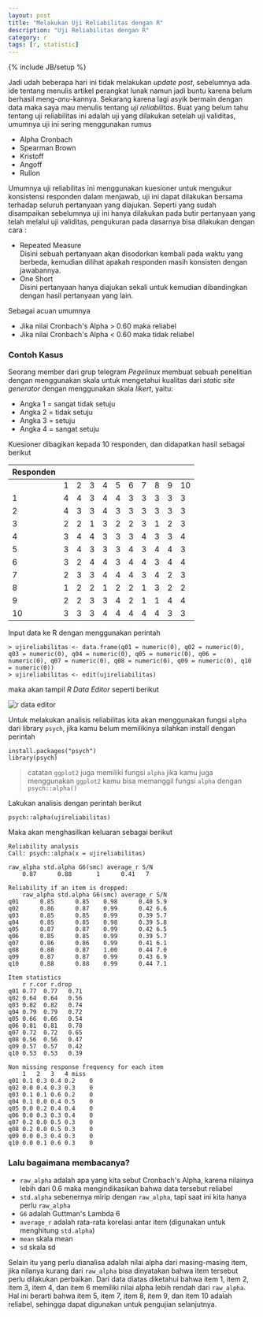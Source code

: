```yaml
---
layout: post
title: "Melakukan Uji Reliabilitas dengan R"
description: "Uji Reliabilitas dengan R"
category: r
tags: [r, statistic]
---
```

{% include JB/setup %}

Jadi udah beberapa hari ini tidak melakukan _update post_, sebelumnya ada ide tentang menulis artikel perangkat lunak namun jadi buntu karena belum berhasil meng-_anu_-kannya. Sekarang karena lagi asyik bermain dengan data maka saya mau menulis tentang *uji reliabilitas*. Buat yang belum tahu tentang uji reliabilitas ini adalah uji yang dilakukan setelah uji validitas, umumnya uji ini sering menggunakan rumus  
- Alpha Cronbach  
- Spearman Brown  
- Kristoff  
- Angoff  
- Rullon  

Umumnya uji reliabilitas ini menggunakan kuesioner untuk mengukur konsistensi responden dalam menjawab, uji ini dapat dilakukan bersama terhadap seluruh pertanyaan yang diajukan. Seperti yang sudah disampaikan sebelumnya uji ini hanya dilakukan pada butir pertanyaan yang telah melalui uji validitas, pengukuran pada dasarnya bisa dilakukan dengan cara :  

- Repeated Measure  
    Disini sebuah pertanyaan akan disodorkan kembali pada waktu yang berbeda, kemudian dilihat apakah responden masih konsisten dengan jawabannya.  
- One Short  
    Disini pertanyaan hanya diajukan sekali untuk kemudian dibandingkan dengan hasil pertanyaan yang lain.  

Sebagai acuan umumnya  

- Jika nilai Cronbach's Alpha > 0.60 maka reliabel  
- Jika nilai Cronbach's Alpha < 0.60 maka tidak reliabel  

### Contoh Kasus  
Seorang member dari grup telegram *Pegelinux* membuat sebuah penelitian dengan menggunakan skala untuk mengetahui kualitas dari _static site generator_ dengan menggunakan skala _likert_, yaitu:  

- Angka 1 = sangat tidak setuju  
- Angka 2 = tidak setuju  
- Angka 3 = setuju  
- Angka 4 = sangat setuju  

Kuesioner dibagikan kepada 10 responden, dan didapatkan hasil sebagai berikut  

| Responden |   |   |   |   |   |   |   |   |   |    |
|-----------|---|---|---|---|---|---|---|---|---|----|
|           | 1 | 2 | 3 | 4 | 5 | 6 | 7 | 8 | 9 | 10 |
| 1         | 4 | 4 | 3 | 4 | 4 | 3 | 3 | 3 | 3 | 3  |
| 2         | 4 | 3 | 3 | 4 | 3 | 3 | 3 | 3 | 3 | 3  |
| 3         | 2 | 2 | 1 | 3 | 2 | 2 | 3 | 1 | 2 | 3  |
| 4         | 3 | 4 | 4 | 3 | 3 | 3 | 4 | 3 | 3 | 4  |
| 5         | 3 | 4 | 3 | 3 | 3 | 4 | 3 | 4 | 4 | 3  |
| 6         | 3 | 2 | 4 | 4 | 3 | 4 | 4 | 3 | 4 | 4  |
| 7         | 2 | 3 | 3 | 4 | 4 | 4 | 3 | 4 | 2 | 3  |
| 8         | 1 | 2 | 2 | 1 | 2 | 2 | 1 | 3 | 2 | 2  |
| 9         | 2 | 2 | 3 | 3 | 4 | 2 | 1 | 1 | 4 | 4  |
| 10        | 3 | 3 | 3 | 4 | 4 | 4 | 4 | 4 | 3 | 3  |  

Input data ke R dengan menggunakan perintah  

    > ujireliabilitas <- data.frame(q01 = numeric(0), q02 = numeric(0), q03 = numeric(0), q04 = numeric(0), q05 = numeric(0), q06 = numeric(0), q07 = numeric(0), q08 = numeric(0), q09 = numeric(0), q10 = numeric(0))
    > ujireliabilitas <- edit(ujireliabilitas)

maka akan tampil *R Data Editor* seperti berikut  

<img src="{{ site.baseurl }}/img/r-data-editor.png" class="img-responsive" alt="r data editor">  

Untuk melakukan analisis reliabilitas kita akan menggunakan fungsi `alpha` dari library `psych`, jika kamu belum memilikinya silahkan install dengan perintah  

    install.packages("psych")  
    library(psych)  

> catatan `ggplot2` juga memiliki fungsi `alpha` jika kamu juga menggunakan `ggplot2` kamu bisa memanggil fungsi `alpha` dengan `psych::alpha()`

Lakukan analisis dengan perintah berikut  

    psych::alpha(ujireliabilitas)  

Maka akan menghasilkan keluaran sebagai berikut  

    Reliability analysis   
    Call: psych::alpha(x = ujireliabilitas)

    raw_alpha std.alpha G6(smc) average_r S/N
        0.87      0.88       1      0.41   7

    Reliability if an item is dropped:
        raw_alpha std.alpha G6(smc) average_r S/N
    q01      0.85      0.85    0.98      0.40 5.9
    q02      0.86      0.87    0.99      0.42 6.6
    q03      0.85      0.85    0.99      0.39 5.7
    q04      0.85      0.85    0.98      0.39 5.8
    q05      0.87      0.87    0.99      0.42 6.5
    q06      0.85      0.85    0.99      0.39 5.7
    q07      0.86      0.86    0.99      0.41 6.1
    q08      0.88      0.87    1.00      0.44 7.0
    q09      0.87      0.87    0.99      0.43 6.9
    q10      0.88      0.88    0.99      0.44 7.1

    Item statistics 
        r r.cor r.drop
    q01 0.77  0.77   0.71
    q02 0.64  0.64   0.56
    q03 0.82  0.82   0.74
    q04 0.79  0.79   0.72
    q05 0.66  0.66   0.54
    q06 0.81  0.81   0.78
    q07 0.72  0.72   0.65
    q08 0.56  0.56   0.47
    q09 0.57  0.57   0.42
    q10 0.53  0.53   0.39

    Non missing response frequency for each item
        1   2   3   4 miss
    q01 0.1 0.3 0.4 0.2    0
    q02 0.0 0.4 0.3 0.3    0
    q03 0.1 0.1 0.6 0.2    0
    q04 0.1 0.0 0.4 0.5    0
    q05 0.0 0.2 0.4 0.4    0
    q06 0.0 0.3 0.3 0.4    0
    q07 0.2 0.0 0.5 0.3    0
    q08 0.2 0.0 0.5 0.3    0
    q09 0.0 0.3 0.4 0.3    0
    q10 0.0 0.1 0.6 0.3    0

### Lalu bagaimana membacanya?  

- `raw_alpha` adalah apa yang kita sebut Cronbach's Alpha, karena nilainya lebih dari 0.6 maka mengindikasikan bahwa data tersebut reliabel  
- `std.alpha` sebenernya mirip dengan `raw_alpha`, tapi saat ini kita hanya perlu `raw_alpha`  
- `G6` adalah Guttman's Lambda 6  
- `average_r` adalah rata-rata korelasi antar item (digunakan untuk menghitung `std.alpha`)  
- `mean` skala mean  
- `sd` skala sd  

Selain itu yang perlu dianalisa adalah nilai alpha dari masing-masing item, jika nilanya kurang dari `raw_alpha` bisa dinyatakan bahwa item tersebut perlu dilakukan perbaikan. Dari data diatas diketahui bahwa item 1, item 2, item 3, item 4, dan item 6 memiliki nilai alpha lebih rendah dari `raw_alpha`. Hal ini berarti bahwa item 5, item 7, item 8, item 9, dan item 10 adalah reliabel, sehingga dapat digunakan untuk pengujian selanjutnya.